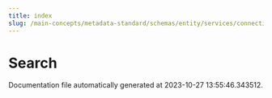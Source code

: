 ```yaml
---
title: index
slug: /main-concepts/metadata-standard/schemas/entity/services/connections/search
---
```


# Search

Documentation file automatically generated at 2023-10-27 13:55:46.343512.
